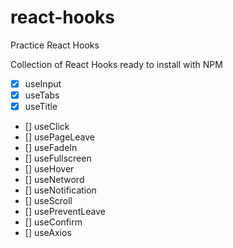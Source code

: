 # react-hooks

Practice React Hooks

Collection of React Hooks ready to install with NPM

- [x] useInput
- [x] useTabs
- [x] useTitle
- [] useClick
- [] usePageLeave
- [] useFadeIn
- [] useFullscreen
- [] useHover
- [] useNetword
- [] useNotification
- [] useScroll
- [] usePreventLeave
- [] useConfirm
- [] useAxios
